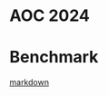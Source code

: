 # AOC 2024



# Benchmark 

[markdown](Benchmark.md)

<!--- BENCHMARK --->
<!--- BENCHMARK END --->
